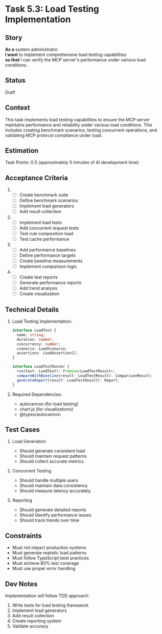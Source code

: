 # Task 5.3: Load Testing Implementation

## Story

**As a** system administrator\
**I want** to implement comprehensive load testing capabilities\
**so that** I can verify the MCP server's performance under various load conditions.

## Status

Draft

## Context

This task implements load testing capabilities to ensure the MCP server maintains performance and reliability under various load conditions. This includes creating benchmark scenarios, testing concurrent operations, and validating MCP protocol compliance under load.

## Estimation

Task Points: 0.5 (approximately 5 minutes of AI development time)

## Acceptance Criteria

1. - [ ] Create benchmark suite
   - [ ] Define benchmark scenarios
   - [ ] Implement load generators
   - [ ] Add result collection
2. - [ ] Implement load tests
   - [ ] Add concurrent request tests
   - [ ] Test rule composition load
   - [ ] Test cache performance
3. - [ ] Add performance baselines
   - [ ] Define performance targets
   - [ ] Create baseline measurements
   - [ ] Implement comparison logic
4. - [ ] Create test reports
   - [ ] Generate performance reports
   - [ ] Add trend analysis
   - [ ] Create visualization

## Technical Details

1. Load Testing Implementation:

   ```typescript
   interface LoadTest {
     name: string;
     duration: number;
     concurrency: number;
     scenario: LoadScenario;
     assertions: LoadAssertion[];
   }

   interface LoadTestRunner {
     run(test: LoadTest): Promise<LoadTestResult>;
     compareWithBaseline(result: LoadTestResult): ComparisonResult;
     generateReport(result: LoadTestResult): Report;
   }
   ```

2. Required Dependencies:
   - autocannon (for load testing)
   - chart.js (for visualizations)
   - @types/autocannon

## Test Cases

1. Load Generation

   - Should generate consistent load
   - Should maintain request patterns
   - Should collect accurate metrics

2. Concurrent Testing

   - Should handle multiple users
   - Should maintain data consistency
   - Should measure latency accurately

3. Reporting
   - Should generate detailed reports
   - Should identify performance issues
   - Should track trends over time

## Constraints

- Must not impact production systems
- Must generate realistic load patterns
- Must follow TypeScript best practices
- Must achieve 80% test coverage
- Must use proper error handling

## Dev Notes

Implementation will follow TDD approach:

1. Write tests for load testing framework
2. Implement load generators
3. Add result collection
4. Create reporting system
5. Validate accuracy
